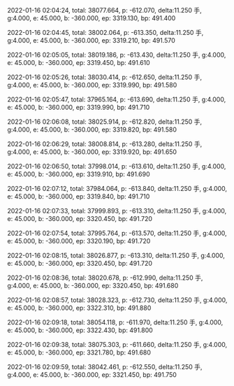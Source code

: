 2022-01-16 02:04:24, total: 38077.664, p: -612.070, delta:11.250 手, g:4.000, e: 45.000, b: -360.000, ep: 3319.130, bp: 491.400

2022-01-16 02:04:45, total: 38002.064, p: -613.350, delta:11.250 手, g:4.000, e: 45.000, b: -360.000, ep: 3319.210, bp: 491.570

2022-01-16 02:05:05, total: 38019.186, p: -613.430, delta:11.250 手, g:4.000, e: 45.000, b: -360.000, ep: 3319.450, bp: 491.610

2022-01-16 02:05:26, total: 38030.414, p: -612.650, delta:11.250 手, g:4.000, e: 45.000, b: -360.000, ep: 3319.990, bp: 491.580

2022-01-16 02:05:47, total: 37965.164, p: -613.690, delta:11.250 手, g:4.000, e: 45.000, b: -360.000, ep: 3319.990, bp: 491.710

2022-01-16 02:06:08, total: 38025.914, p: -612.820, delta:11.250 手, g:4.000, e: 45.000, b: -360.000, ep: 3319.820, bp: 491.580

2022-01-16 02:06:29, total: 38008.814, p: -613.280, delta:11.250 手, g:4.000, e: 45.000, b: -360.000, ep: 3319.920, bp: 491.650

2022-01-16 02:06:50, total: 37998.014, p: -613.610, delta:11.250 手, g:4.000, e: 45.000, b: -360.000, ep: 3319.910, bp: 491.690

2022-01-16 02:07:12, total: 37984.064, p: -613.840, delta:11.250 手, g:4.000, e: 45.000, b: -360.000, ep: 3319.840, bp: 491.710

2022-01-16 02:07:33, total: 37999.893, p: -613.310, delta:11.250 手, g:4.000, e: 45.000, b: -360.000, ep: 3320.450, bp: 491.720

2022-01-16 02:07:54, total: 37995.764, p: -613.570, delta:11.250 手, g:4.000, e: 45.000, b: -360.000, ep: 3320.190, bp: 491.720

2022-01-16 02:08:15, total: 38026.877, p: -613.310, delta:11.250 手, g:4.000, e: 45.000, b: -360.000, ep: 3320.450, bp: 491.720

2022-01-16 02:08:36, total: 38020.678, p: -612.990, delta:11.250 手, g:4.000, e: 45.000, b: -360.000, ep: 3320.450, bp: 491.680

2022-01-16 02:08:57, total: 38028.323, p: -612.730, delta:11.250 手, g:4.000, e: 45.000, b: -360.000, ep: 3322.310, bp: 491.880

2022-01-16 02:09:18, total: 38054.118, p: -611.970, delta:11.250 手, g:4.000, e: 45.000, b: -360.000, ep: 3322.430, bp: 491.800

2022-01-16 02:09:38, total: 38075.303, p: -611.660, delta:11.250 手, g:4.000, e: 45.000, b: -360.000, ep: 3321.780, bp: 491.680

2022-01-16 02:09:59, total: 38042.461, p: -612.550, delta:11.250 手, g:4.000, e: 45.000, b: -360.000, ep: 3321.450, bp: 491.750